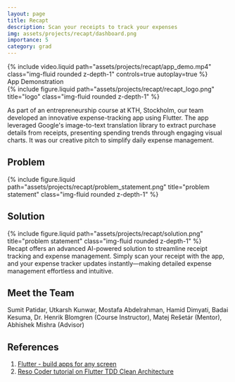```yaml
---
layout: page
title: Recapt
description: Scan your receipts to track your expenses
img: assets/projects/recapt/dashboard.png
importance: 5
category: grad
---
```


<div class="row justify-content-md-center">
    <div class="col-sm-4">
        {% include video.liquid path="assets/projects/recapt/app_demo.mp4" class="img-fluid rounded z-depth-1" controls=true autoplay=true %}
        <div class="caption"> App Demonstration </div>
    </div>
    <div class="col-sm-4">
    {% include figure.liquid path="assets/projects/recapt/recapt_logo.png" title="logo" class="img-fluid rounded z-depth-1" %}
    </div>
</div>

As part of an entrepreneurship course at KTH, Stockholm, our team developed an innovative expense-tracking app using Flutter. The app leveraged Google's image-to-text translation library to extract purchase details from receipts, presenting spending trends through engaging visual charts. It was our creative pitch to simplify daily expense management.

## Problem

<div class="row justify-content-sm-center">
    <div class="col-sm">
{% include figure.liquid path="assets/projects/recapt/problem_statement.png" title="problem statement" class="img-fluid rounded z-depth-1" %}
        <div class="caption"> </div>
    </div>
</div>

## Solution

<div class="row justify-content-sm-center">
    <div class="col-sm">
{% include figure.liquid path="assets/projects/recapt/solution.png" title="problem statement" class="img-fluid rounded z-depth-1" %}
        <div class="caption"> Recapt offers an advanced AI-powered solution to streamline receipt tracking and expense management. Simply scan your receipt with the app, and your expense tracker updates instantly—making detailed expense management effortless and intuitive. </div>
    </div>
</div>

## Meet the Team

Sumit Patidar, Utkarsh Kunwar, Mostafa Abdelrahman, Hamid Dimyati, Badai Kesuma, Dr. Henrik Blomgren (Course Instructor), Matej Rešetár (Mentor), Abhishek Mishra (Advisor)

## References

1. [Flutter - build apps for any screen](https://flutter.dev/)
2. [Reso Coder tutorial on Flutter TDD Clean Architecture](https://youtu.be/KjE2IDphA_U?si=czUNnjqubTzuU7kF)
